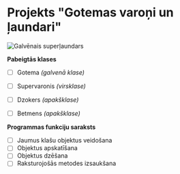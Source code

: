 # Projekts "Gotemas varoņi un ļaundari"

![Galvēnais superļaundars](https://preview.redd.it/why-does-jonkler-barely-have-any-teeth-is-he-stupid-v0-x7ckf17ff1rf1.jpeg?width=640&auto=webp&s=a1c41707e701b94425b06db2b8676aa5239974d5)


**Pabeigtās klases**
- [ ] Gotema _(galvenā klase)_
- [ ] Supervaronis _(virsklase)_
- [ ] Dzokers _(apakšklase)_
- [ ] Betmens _(apakšklase)_


**Programmas funkciju saraksts**
- [ ] Jaumus klašu objektus veidošana
- [ ] Objektus apskatīšana
- [ ] Objektus dzēšana
- [ ] Raksturojošās metodes izsaukšana

